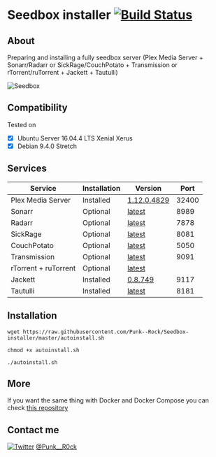# Seedbox installer [![Build Status](https://travis-ci.org/Punk--Rock/Seedbox-installer.svg?branch=master)](https://travis-ci.org/Punk--Rock/Seedbox-installer)

## About

Preparing and installing a fully seedbox server (Plex Media Server + Sonarr/Radarr or SickRage/CouchPotato + Transmission or rTorrent/ruTorrent + Jackett + Tautulli)

![Seedbox](https://i.imgur.com/lyVb4Uh.png)

## Compatibility

Tested on 

* [x] Ubuntu Server 16.04.4 LTS Xenial Xerus
* [x] Debian 9.4.0 Stretch

## Services

Service                | Installation   | Version      | Port
---------------------- | -------------- | ------------ | -------
Plex Media Server      | Installed      | [1.12.0.4829](https://www.plex.tv/downloads/)   | 32400
Sonarr                 | Optional       | [latest](https://github.com/Sonarr/Sonarr/releases)       | 8989
Radarr                 | Optional       | [latest](https://github.com/Radarr/Radarr/releases)    | 7878
SickRage               | Optional       | [latest](https://github.com/SickRage/SickRage/releases)       | 8081
CouchPotato            | Optional       | [latest](https://github.com/CouchPotato/CouchPotatoServer/releases)       | 5050
Transmission           | Optional       | [latest](https://transmissionbt.com/download/)       | 9091
rTorrent + ruTorrent   | Optional       | [latest](https://github.com/Novik/ruTorrent/releases)       |
Jackett                | Installed      | [0.8.749](https://github.com/Jackett/Jackett/releases)      | 9117
Tautulli               | Installed      | [latest](https://github.com/Tautulli/Tautulli)       | 8181

## Installation

```shell
wget https://raw.githubusercontent.com/Punk--Rock/Seedbox-installer/master/autoinstall.sh

chmod +x autoinstall.sh

./autoinstall.sh
```

## More

If you want the same thing with Docker and Docker Compose you can check [this repository](https://github.com/bilyboy785/seedbox-compose)

## Contact me

[![Twitter](https://cdn1.iconfinder.com/data/icons/logotypes/32/twitter-24.png)](https://twitter.com/Punk__R0ck) [@Punk__R0ck](https://twitter.com/Punk__R0ck)
